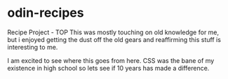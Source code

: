 # odin-recipes
Recipe Project - TOP
This was mostly touching on old knowledge for me, but i enjoyed getting the dust off the old gears and reaffirming this stuff is interesting to me.

I am excited to see where this goes from here. CSS was the bane of my existence in high school so lets see if 10 years has made a difference. 